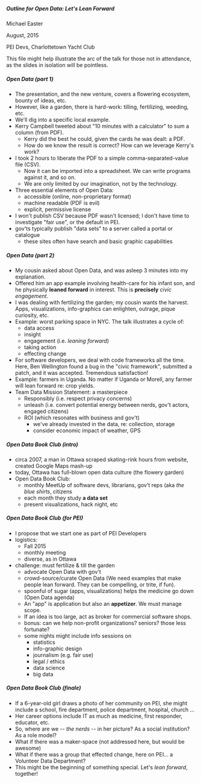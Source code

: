 
##### Outline for Open Data: Let's Lean Forward
Michael Easter

August, 2015

PEI Devs, Charlottetown Yacht Club

This file might help illustrate the arc of the talk for those not in attendance, as the slides in isolation will be pointless.

##### Open Data (part 1)

* The presentation, and the new venture, covers a flowering ecosystem, bounty of ideas, etc.
* However, like a garden, there is hard-work: tilling, fertilizing, weeding, etc.
* We'll dig into a specific local example.
* Kerry Campbell tweeted about "10 minutes with a calculator" to sum a column (from PDF).
    * Kerry did the best he could, given the cards he was dealt: a PDF.
    * How do we know the result is correct? How can we leverage Kerry's work?
* I took 2 hours to liberate the PDF to a simple comma-separated-value file (CSV).
    * Now it can be imported into a spreadsheet. We can write programs against it, and so on.
    * We are only limited by our imagination, not by the technology.
* Three essential elements of Open Data:
    * accessible (online, non-proprietary format)
    * machine readable (PDF is evil)
    * explicit, permissive license
* I won't publish CSV because PDF wasn't licensed; I don't have time to investigate "fair use", or the default in PEI.
* gov'ts typically publish "data sets" to a server called a portal or catalogue
    * these sites often have search and basic graphic capabilities

##### Open Data (part 2)

* My cousin asked about Open Data, and was asleep 3 minutes into my explanation.
* Offered him an app example involving health-care for his infant son, and he physically **leaned forward** in interest. This is **precisely** *civic engagement*.
* I was dealing with fertilizing the garden; my cousin wants the harvest. Apps, visualizations, info-graphics can enlighten, outrage, pique curiosity, etc.
* Example: worst parking space in NYC. The talk illustrates a cycle of:
    * data access
    * insight
    * engagement (i.e. *leaning forward*)
    * taking action
    * effecting change
* For software developers, we deal with code frameworks all the time. Here, Ben Wellington found a bug in the "civic framework", submitted a patch, and it was accepted. Tremendous satisfaction!
* Example: farmers in Uganda. No matter if Uganda or Morell, any farmer will lean forward re: crop yields.
* Team Data Mission Statement: a masterpiece
    * Responsibly (i.e. respect privacy concerns)
    * unleash (i.e. convert potential energy between nerds, gov't actors, engaged citizens)
    * ROI (which resonates with business and gov't)
         * we've already invested in the data, re: collection, storage
         * consider economic impact of weather, GPS

##### Open Data Book Club (intro)

* circa 2007, a man in Ottawa scraped skating-rink hours from website, created Google Maps mash-up
* today, Ottawa has full-blown open data culture (the flowery garden)
* Open Data Book Club:
    * monthly MeetUp of software devs, librarians, gov't reps (aka *the blue shirts*, citizens
    * each month they study **a data set**
    * present visualizations, hack night, etc

##### Open Data Book Club (for PEI)

* I propose that we start one as part of PEI Developers
* logistics:
    * Fall 2015
    * monthly meeting
    * diverse, as in Ottawa
* challenge: must fertilize & till the garden
    * advocate Open Data with gov't
    * crowd-source/curate Open Data (We need examples that make people lean forward. They can be compelling, or trite, if fun). 
    * spoonful of sugar (apps, visualizations) helps the medicine go down (Open Data agenda)
    * An "app" is application but also an **appetizer**. We must manage scope.
    * If an idea is too large, act as broker for commercial software shops.
    * bonus: can we help non-profit organizations? seniors? those less fortunate?
    * some nights might include info sessions on
        * statistics
        * info-graphic design
        * journalism (e.g. fair use)
        * legal / ethics
        * data science
        * big data

##### Open Data Book Club (finale)

* If a 6-year-old girl draws a photo of her community on PEI, she might include a school, fire department, police department, hospital, church ...
* Her career options include IT as much as medicine, first responder, educator, etc.
* So, where are we -- *the nerds* -- in her picture? As a social institution? As a role model?
* What if there was a maker-space (not addressed here, but would be awesome)
* What if there was a group that effected change, here on PEI... a Volunteer Data Department?
* This might be the beginning of something special. Let's *lean forward*, together!


